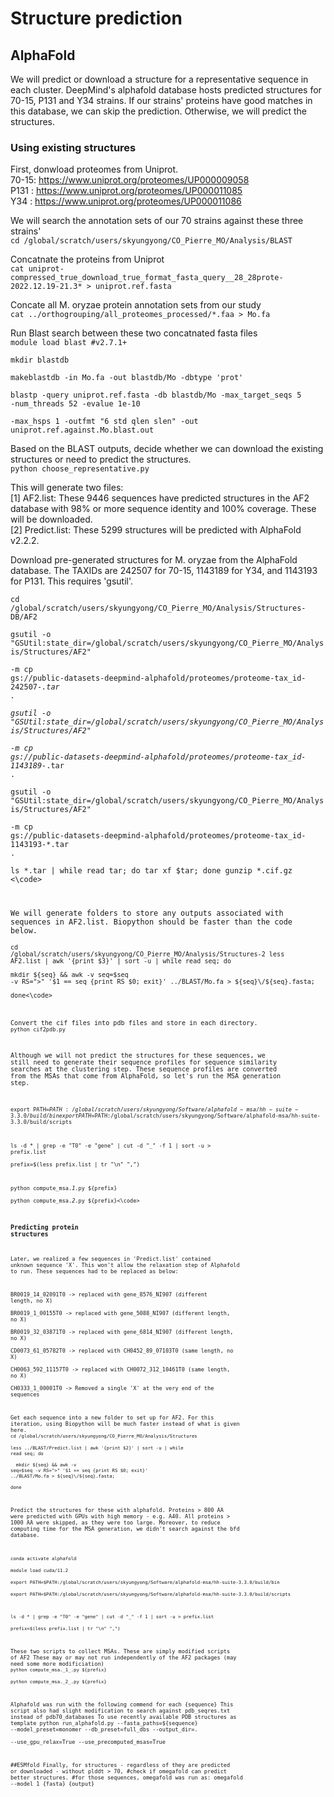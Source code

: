 # Structure prediction

## AlphaFold
We will predict or download a structure for a representative sequence in each cluster. DeepMind's alphafold database hosts predicted structures for 70-15, P131 and Y34 strains. If our strains' proteins have good matches in this database, we can skip the prediction. Otherwise, we will predict the structures.  

### Using existing structures  

First, donwload proteomes from Uniprot.  
70-15: https://www.uniprot.org/proteomes/UP000009058  
P131 : https://www.uniprot.org/proteomes/UP000011085  
Y34  : https://www.uniprot.org/proteomes/UP000011086  

We will search the annotation sets of our 70 strains against these three strains'  
`cd /global/scratch/users/skyungyong/CO_Pierre_MO/Analysis/BLAST`  

Concatnate the proteins from Uniprot  
`cat uniprot-compressed_true_download_true_format_fasta_query__28_28prote-2022.12.19-21.3* > uniprot.ref.fasta`  

Concate all M. oryzae protein annotation sets from our study  
`cat ../orthogrouping/all_proteomes_processed/*.faa > Mo.fa`  

Run Blast search between these two concatnated fasta files  
<code>module load blast #v2.7.1+   
mkdir blastdb  
makeblastdb -in Mo.fa -out blastdb/Mo -dbtype 'prot'  
blastp -query uniprot.ref.fasta -db blastdb/Mo -max_target_seqs 5 -num_threads 52 -evalue 1e-10  
       -max_hsps 1 -outfmt "6 std qlen slen" -out uniprot.ref.against.Mo.blast.out</code>

Based on the BLAST outputs, decide whether we can download the existing structures or need to predict the structures.  
`python choose_representative.py`       

This will generate two files:  
[1] AF2.list: These 9446 sequences have predicted structures in the AF2 database with 98% or more sequence identity and 100% coverage. These will be downloaded.  
[2] Predict.list: These 5299 structures will be predicted with AlphaFold v2.2.2.  

Download pre-generated structures for M. oryzae from the AlphaFold database. The TAXIDs are 242507 for 70-15, 1143189 for Y34, and 1143193 for P131. This requires 'gsutil'.

<code>cd /global/scratch/users/skyungyong/CO_Pierre_MO/Analysis/Structures-DB/AF2  
gsutil -o "GSUtil:state_dir=/global/scratch/users/skyungyong/CO_Pierre_MO/Analysis/Structures/AF2" \
       -m cp gs://public-datasets-deepmind-alphafold/proteomes/proteome-tax_id-242507-*.tar .  
gsutil -o "GSUtil:state_dir=/global/scratch/users/skyungyong/CO_Pierre_MO/Analysis/Structures/AF2" \
       -m cp gs://public-datasets-deepmind-alphafold/proteomes/proteome-tax_id-1143189-*.tar .  
gsutil -o "GSUtil:state_dir=/global/scratch/users/skyungyong/CO_Pierre_MO/Analysis/Structures/AF2" \
       -m cp gs://public-datasets-deepmind-alphafold/proteomes/proteome-tax_id-1143193-*.tar .  
ls *.tar | while read tar; do tar xf $tar; done
gunzip *.cif.gz  <\code>


We will generate folders to store any outputs associated with sequences in AF2.list. Biopython should be faster than the code below.  
<code>cd /global/scratch/users/skyungyong/CO_Pierre_MO/Analysis/Structures-2
less AF2.list | awk '{print $3}' | sort -u | while read seq; do \
     mkdir ${seq} && awk -v seq=$seq -v RS=">" '$1 == seq {print RS $0; exit}' ../BLAST/Mo.fa > ${seq}\/${seq}\.fasta; \
done<\code>

Convert the cif files into pdb files and store in each directory.
`python cif2pdb.py`

Although we will not predict the structures for these sequences, we still need to generate their sequence profiles for sequence similarity searches at the clustering step. These sequence profiles are converted from the MSAs that come from AlphaFold, so let's run the MSA generation step. 
       
<code>export PATH=$PATH:/global/scratch/users/skyungyong/Software/alphafold-msa/hh-suite-3.3.0/build/bin
export PATH=$PATH:/global/scratch/users/skyungyong/Software/alphafold-msa/hh-suite-3.3.0/build/scripts

ls -d * | grep -e "T0" -e "gene" | cut -d "_" -f 1 | sort -u > prefix.list  
prefix=$(less prefix.list | tr "\n" ",")  

python compute_msa._1_.py ${prefix}    
python compute_msa._2_.py ${prefix}<\code>
     
       
       
### Predicting protein structures  

       
Later, we realized a few sequences in 'Predict.list' contained unknown sequence 'X'. This won't allow the relaxation step of Alphafold to run. These sequences had to be replaced as below:

BR0019_14_02091T0  -> replaced with gene_8576_NI907 (different length, no X)  
BR0019_1_00155T0   -> replaced with gene_5088_NI907 (different length, no X)  
BR0019_32_03871T0  -> replaced with gene_6814_NI907 (different length, no X)  
CD0073_61_05782T0  -> replaced with CH0452_89_07103T0 (same length, no X)  
CH0063_592_11157T0 -> replaced with CH0072_312_10461T0 (same length, no X)  
CH0333_1_00001T0   -> Removed a single 'X' at the very end of the sequences  
       
Get each sequence into a new folder to set up for AF2. For this iteration, using Biopython will be much faster instead of what is given here.
`cd /global/scratch/users/skyungyong/CO_Pierre_MO/Analysis/Structures`  
<code>less ../BLAST/Predict.list | awk '{print $2}' | sort -u | while read seq; do \
&emsp;&emsp;mkdir ${seq} && awk -v seq=$seq -v RS=">" '$1 == seq {print RS $0; exit}' ../BLAST/Mo.fa > ${seq}\/${seq}\.fasta; \
done</code>  

Predict the structures for these with alphafold. Proteins > 800 AA were predicted with GPUs with high memory - e.g. A40. All proteins > 1000 AA were skipped, as they were too large. Moreover, to reduce computing time for the MSA generation, we didn't search against the bfd database.   

`conda activate alphafold`  
`module load cuda/11.2`  
`export PATH=$PATH:/global/scratch/users/skyungyong/Software/alphafold-msa/hh-suite-3.3.0/build/bin`   
`export PATH=$PATH:/global/scratch/users/skyungyong/Software/alphafold-msa/hh-suite-3.3.0/build/scripts`  

`ls -d * | grep -e "T0" -e "gene" | cut -d "_" -f 1 | sort -u > prefix.list`  
`prefix=$(less prefix.list | tr "\n" ",")`  

These two scripts to collect MSAs. These are simply modified scripts of AF2
These may or may not run independently of the AF2 packages (may need some more modificiation)
`python compute_msa._1_.py ${prefix}`  
`python compute_msa._2_.py ${prefix}`

Alphafold was run with the following commend for each {sequence}
This script also had slight modification to search against pdb_seqres.txt instead of pdb70_databases
To use recently available PDB structures as template
python run_alphafold.py --fasta_paths=${sequence} --model_preset=monomer --db_preset=full_dbs --output_dir=. \
                        --use_gpu_relax=True --use_precomputed_msas=True 



##ESMfold 
Finally, for structures - regardless of they are predicted or downloaded - without plddt > 70,
#check if omegafold can predict better structures.
#for those sequences, omegafold was run as:
omegafold --model 1 {fasta} {output}
